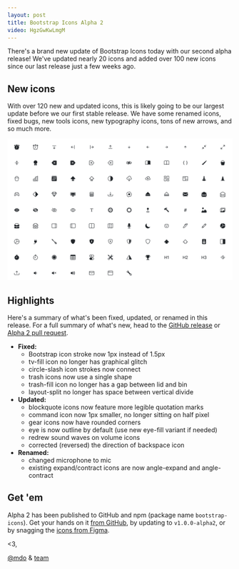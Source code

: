 ```yaml
---
layout: post
title: Bootstrap Icons Alpha 2
video: HgzGwKwLmgM
---
```


There's a brand new update of Bootstrap Icons today with our second alpha release! We've updated nearly 20 icons and added over 100 new icons since our last release just a few weeks ago.

## New icons

With over 120 new and updated icons, this is likely going to be our largest update before we our first stable release. We have some renamed icons, fixed bugs, new tools icons, new typography icons, tons of new arrows, and so much more.

[![New icons in Alpha 2](/assets/img/2019/12/bootstrap-icons-alpha2-new.png)](https://icons.getbootstrap.com/)

## Highlights

Here's a summary of what's been fixed, updated, or renamed in this release. For a full summary of what's new, head to the [GitHub release](https://github.com/twbs/icons/releases/tag/v1.0.0-alpha2) or [Alpha 2 pull request](https://github.com/twbs/icons/pull/78).

- **Fixed:**
  - Bootstrap icon stroke now 1px instead of 1.5px
  - tv-fill icon no longer has graphical glitch
  - circle-slash icon strokes now connect
  - trash icons now use a single shape
  - trash-fill icon no longer has a gap between lid and bin
  - layout-split no longer has space between vertical divide
- **Updated:**
  - blockquote icons now feature more legible quotation marks
  - command icon now 1px smaller, no longer sitting on half pixel
  - gear icons now have rounded corners
  - eye is now outline by default (use new eye-fill variant if needed)
  - redrew sound waves on volume icons
  - corrected (reversed) the direction of backspace icon
- **Renamed:**
  - changed microphone to mic
  - existing expand/contract icons are now angle-expand and angle-contract

## Get 'em

Alpha 2 has been published to GitHub and npm (package name `bootstrap-icons`). Get your hands on it [from GitHub](https://github.com/twbs/icons/releases), by updating to `v1.0.0-alpha2`, or by snagging the [icons from Figma](https://www.figma.com/file/0xfDVFogWu6g15bVOvBzxS/Bootstrap-Icons-v1.0.0-alpha2).

<3,<br>

[@mdo](https://github.com/mdo) & [team](https://github.com/twbs)
